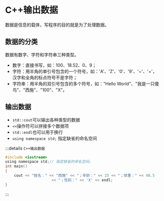 # C++输出数据

数据是信息的载体，写程序的目的就是为了处理数据。

## 数据的分类

数据有数字、字符和字符串三种类型。

-  数字：直接书写，如：100、18.52、0、9；
- 字符：用半角的单引号包含的一个符号，如：'A'、'Z'、'0'、'9'、'~'、'+'，汉字和全角的标点符号不是字符；
- 字符串：用半角的双引号包含的多个符号，如："Hello World"、"我是一只傻鸟"、"西施"、"100"、"X"。

## 输出数据

- `std::cout`可以输出各种类型的数据
- `<<`操作符可以拼接多个数据项
- `std::endl`也可以用于换行
- `using namespace std;` 指定缺省的命名空间



:::details `C++输出数据`

```c
#include <iostream>
using namespace std;// 指定缺省的命名空间。
int main()
{
    cout << "姓名：" << "西施" << "；年龄：" << 25 << "；体重：" << 48.5 
                     << "；性别：" << 'X' << endl;
}
```

:::